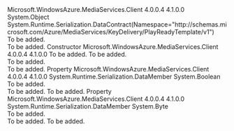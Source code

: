 <Type Name="ExplicitAnalogTelevisionRestriction" FullName="Microsoft.WindowsAzure.MediaServices.Client.ContentKeyAuthorization.ExplicitAnalogTelevisionRestriction">
  <TypeSignature Language="C#" Value="public class ExplicitAnalogTelevisionRestriction" />
  <TypeSignature Language="ILAsm" Value=".class public auto ansi beforefieldinit ExplicitAnalogTelevisionRestriction extends System.Object" />
  <TypeSignature Language="DocId" Value="T:Microsoft.WindowsAzure.MediaServices.Client.ContentKeyAuthorization.ExplicitAnalogTelevisionRestriction" />
  <TypeSignature Language="VB.NET" Value="Public Class ExplicitAnalogTelevisionRestriction" />
  <TypeSignature Language="F#" Value="type ExplicitAnalogTelevisionRestriction = class" />
  <AssemblyInfo>
    <AssemblyName>Microsoft.WindowsAzure.MediaServices.Client</AssemblyName>
    <AssemblyVersion>4.0.0.4</AssemblyVersion>
    <AssemblyVersion>4.1.0.0</AssemblyVersion>
  </AssemblyInfo>
  <Base>
    <BaseTypeName>System.Object</BaseTypeName>
  </Base>
  <Interfaces />
  <Attributes>
    <Attribute>
      <AttributeName>System.Runtime.Serialization.DataContract(Namespace="http://schemas.microsoft.com/Azure/MediaServices/KeyDelivery/PlayReadyTemplate/v1")</AttributeName>
    </Attribute>
  </Attributes>
  <Docs>
    <summary>To be added.</summary>
    <remarks>To be added.</remarks>
  </Docs>
  <Members>
    <Member MemberName=".ctor">
      <MemberSignature Language="C#" Value="public ExplicitAnalogTelevisionRestriction (byte configurationData, bool bestEffort = false);" />
      <MemberSignature Language="ILAsm" Value=".method public hidebysig specialname rtspecialname instance void .ctor(unsigned int8 configurationData, bool bestEffort) cil managed" />
      <MemberSignature Language="DocId" Value="M:Microsoft.WindowsAzure.MediaServices.Client.ContentKeyAuthorization.ExplicitAnalogTelevisionRestriction.#ctor(System.Byte,System.Boolean)" />
      <MemberSignature Language="VB.NET" Value="Public Sub New (configurationData As Byte, Optional bestEffort As Boolean = false)" />
      <MemberSignature Language="F#" Value="new Microsoft.WindowsAzure.MediaServices.Client.ContentKeyAuthorization.ExplicitAnalogTelevisionRestriction : byte * bool -&gt; Microsoft.WindowsAzure.MediaServices.Client.ContentKeyAuthorization.ExplicitAnalogTelevisionRestriction" Usage="new Microsoft.WindowsAzure.MediaServices.Client.ContentKeyAuthorization.ExplicitAnalogTelevisionRestriction (configurationData, bestEffort)" />
      <MemberType>Constructor</MemberType>
      <AssemblyInfo>
        <AssemblyName>Microsoft.WindowsAzure.MediaServices.Client</AssemblyName>
        <AssemblyVersion>4.0.0.4</AssemblyVersion>
        <AssemblyVersion>4.1.0.0</AssemblyVersion>
      </AssemblyInfo>
      <Parameters>
        <Parameter Name="configurationData" Type="System.Byte" />
        <Parameter Name="bestEffort" Type="System.Boolean" />
      </Parameters>
      <Docs>
        <param name="configurationData">To be added.</param>
        <param name="bestEffort">To be added.</param>
        <summary>To be added.</summary>
        <remarks>To be added.</remarks>
      </Docs>
    </Member>
    <Member MemberName="BestEffort">
      <MemberSignature Language="C#" Value="public bool BestEffort { get; }" />
      <MemberSignature Language="ILAsm" Value=".property instance bool BestEffort" />
      <MemberSignature Language="DocId" Value="P:Microsoft.WindowsAzure.MediaServices.Client.ContentKeyAuthorization.ExplicitAnalogTelevisionRestriction.BestEffort" />
      <MemberSignature Language="VB.NET" Value="Public ReadOnly Property BestEffort As Boolean" />
      <MemberSignature Language="F#" Value="member this.BestEffort : bool" Usage="Microsoft.WindowsAzure.MediaServices.Client.ContentKeyAuthorization.ExplicitAnalogTelevisionRestriction.BestEffort" />
      <MemberType>Property</MemberType>
      <AssemblyInfo>
        <AssemblyName>Microsoft.WindowsAzure.MediaServices.Client</AssemblyName>
        <AssemblyVersion>4.0.0.4</AssemblyVersion>
        <AssemblyVersion>4.1.0.0</AssemblyVersion>
      </AssemblyInfo>
      <Attributes>
        <Attribute>
          <AttributeName>System.Runtime.Serialization.DataMember</AttributeName>
        </Attribute>
      </Attributes>
      <ReturnValue>
        <ReturnType>System.Boolean</ReturnType>
      </ReturnValue>
      <Docs>
        <summary>To be added.</summary>
        <value>To be added.</value>
        <remarks>To be added.</remarks>
      </Docs>
    </Member>
    <Member MemberName="ConfigurationData">
      <MemberSignature Language="C#" Value="public byte ConfigurationData { get; }" />
      <MemberSignature Language="ILAsm" Value=".property instance unsigned int8 ConfigurationData" />
      <MemberSignature Language="DocId" Value="P:Microsoft.WindowsAzure.MediaServices.Client.ContentKeyAuthorization.ExplicitAnalogTelevisionRestriction.ConfigurationData" />
      <MemberSignature Language="VB.NET" Value="Public ReadOnly Property ConfigurationData As Byte" />
      <MemberSignature Language="F#" Value="member this.ConfigurationData : byte" Usage="Microsoft.WindowsAzure.MediaServices.Client.ContentKeyAuthorization.ExplicitAnalogTelevisionRestriction.ConfigurationData" />
      <MemberType>Property</MemberType>
      <AssemblyInfo>
        <AssemblyName>Microsoft.WindowsAzure.MediaServices.Client</AssemblyName>
        <AssemblyVersion>4.0.0.4</AssemblyVersion>
        <AssemblyVersion>4.1.0.0</AssemblyVersion>
      </AssemblyInfo>
      <Attributes>
        <Attribute>
          <AttributeName>System.Runtime.Serialization.DataMember</AttributeName>
        </Attribute>
      </Attributes>
      <ReturnValue>
        <ReturnType>System.Byte</ReturnType>
      </ReturnValue>
      <Docs>
        <summary>To be added.</summary>
        <value>To be added.</value>
        <remarks>To be added.</remarks>
      </Docs>
    </Member>
  </Members>
</Type>